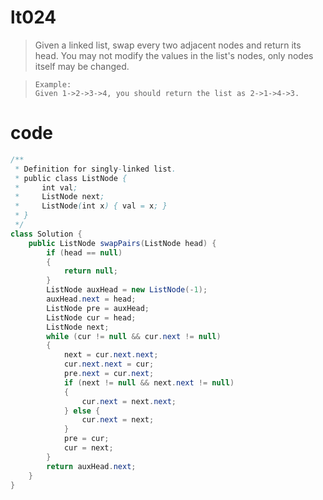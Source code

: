 # lt024
> Given a linked list, swap every two adjacent nodes and return its head.
> You may not modify the values in the list's nodes, only nodes itself may be changed.


>     Example:
>     Given 1->2->3->4, you should return the list as 2->1->4->3.

# code
```Java
/**
 * Definition for singly-linked list.
 * public class ListNode {
 *     int val;
 *     ListNode next;
 *     ListNode(int x) { val = x; }
 * }
 */
class Solution {
    public ListNode swapPairs(ListNode head) {
        if (head == null) 
        {
            return null;
        }
        ListNode auxHead = new ListNode(-1);
        auxHead.next = head;
        ListNode pre = auxHead;
        ListNode cur = head;
        ListNode next;
        while (cur != null && cur.next != null) 
        {
            next = cur.next.next;
            cur.next.next = cur;
            pre.next = cur.next;
            if (next != null && next.next != null) 
            {
                cur.next = next.next;
            } else {
                cur.next = next;
            }
            pre = cur;
            cur = next;
        }
        return auxHead.next;
    }
}
```
